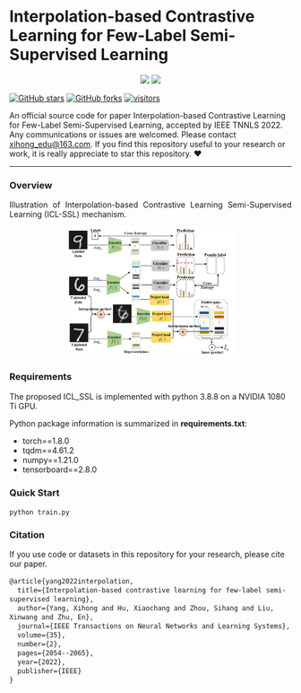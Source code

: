 [stars-img]: https://img.shields.io/github/stars/xihongyang1999/ICL_SSL?color=yellow
[stars-url]: https://github.com/xihongyang1999/ICL_SSL/stargazers
[fork-img]: https://img.shields.io/github/forks/xihongyang1999/ICL_SSL?color=lightblue&label=fork
[fork-url]: https://github.com/xihongyang1999/ICL_SSL/network/members
[visitors-img]: https://visitor-badge.glitch.me/badge?page_id=xihongyang.1999.ICL_SSL/
[adgc-url]: https://github.com/xihongyang1999/ICL_SSL

# Interpolation-based Contrastive Learning for Few-Label Semi-Supervised Learning

<p align="center">   
    <a href="https://pytorch.org/" alt="PyTorch">
      <img src="https://img.shields.io/badge/PyTorch-%23EE4C2C.svg?e&logo=PyTorch&logoColor=white" /></a>
    <a href="https://cis.ieee.org/publications/t-neural-networks-and-learning-systems" alt="Journal">
        <img src="https://img.shields.io/badge/IEEE TNNLS'22-brightgreen" /></a>
<p/>



[![GitHub stars][stars-img]][stars-url]
[![GitHub forks][fork-img]][fork-url]
[![visitors][visitors-img]][adgc-url]


An official source code for paper Interpolation-based Contrastive Learning for Few-Label Semi-Supervised Learning, accepted by IEEE TNNLS 2022. Any communications or issues are welcomed. Please contact xihong_edu@163.com. If you find this repository useful to your research or work, it is really appreciate to star this repository. :heart:

-------------

### Overview

<p align = "justify"> 
 Illustration of Interpolation-based Contrastive Learning Semi-Supervised Learning (ICL-SSL) mechanism. 
</p>
<div  align="center">    
    <img src="./assets/overall.png" width=60%/>
</div>







### Requirements

The proposed ICL_SSL is implemented with python 3.8.8 on a NVIDIA 1080 Ti GPU. 

Python package information is summarized in **requirements.txt**:

- torch==1.8.0
- tqdm==4.61.2
- numpy==1.21.0
- tensorboard==2.8.0



### Quick Start

```
python train.py 
```



### Citation

If you use code or datasets in this repository for your research, please cite our paper.

```
@article{yang2022interpolation,
  title={Interpolation-based contrastive learning for few-label semi-supervised learning},
  author={Yang, Xihong and Hu, Xiaochang and Zhou, Sihang and Liu, Xinwang and Zhu, En},
  journal={IEEE Transactions on Neural Networks and Learning Systems},
  volume={35},
  number={2},
  pages={2054--2065},
  year={2022},
  publisher={IEEE}
}

```

